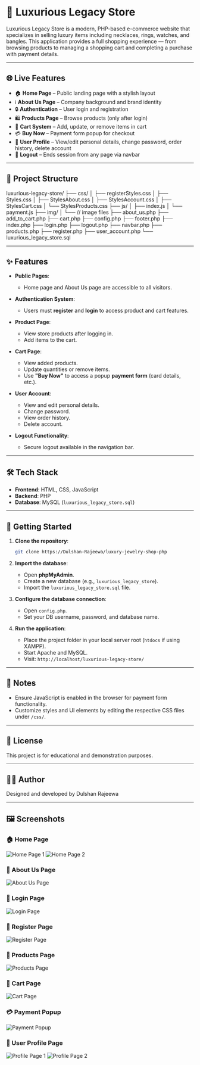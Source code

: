 # 💎 Luxurious Legacy Store

Luxurious Legacy Store is a modern, PHP-based e-commerce website that specializes in selling luxury items including necklaces, rings, watches, and bangles. This application provides a full shopping experience — from browsing products to managing a shopping cart and completing a purchase with payment details.

---

## 🌐 Live Features

- 🏠 **Home Page** – Public landing page with a stylish layout  
- ℹ️ **About Us Page** – Company background and brand identity  
- 🔒 **Authentication** – User login and registration  
- 🛍️ **Products Page** – Browse products (only after login)  
- 🛒 **Cart System** – Add, update, or remove items in cart  
- 💳 **Buy Now** – Payment form popup for checkout  
- 👤 **User Profile** – View/edit personal details, change password, order history, delete account  
- 🚪 **Logout** – Ends session from any page via navbar  

---

## 📂 Project Structure


luxurious-legacy-store/
├── css/
│ ├── registerStyles.css
│ ├── Styles.css
│ ├── StylesAbout.css
│ ├── StylesAccount.css
│ ├── StylesCart.css
│ └── StylesProducts.css
├── js/
│ ├── index.js
│ └── payment.js
├── img/
│ └── // image files
├── about_us.php
├── add_to_cart.php
├── cart.php
├── config.php
├── footer.php
├── index.php
├── login.php
├── logout.php
├── navbar.php
├── products.php
├── register.php
├── user_account.php
└── luxurious_legacy_store.sql


---

## ✨ Features

- **Public Pages**:  
  - Home page and About Us page are accessible to all visitors.
  
- **Authentication System**:
  - Users must **register** and **login** to access product and cart features.

- **Product Page**:
  - View store products after logging in.
  - Add items to the cart.

- **Cart Page**:
  - View added products.
  - Update quantities or remove items.
  - Use **"Buy Now"** to access a popup **payment form** (card details, etc.).

- **User Account**:
  - View and edit personal details.
  - Change password.
  - View order history.
  - Delete account.

- **Logout Functionality**:
  - Secure logout available in the navigation bar.

---

## 🛠️ Tech Stack

- **Frontend**: HTML, CSS, JavaScript
- **Backend**: PHP
- **Database**: MySQL (`luxurious_legacy_store.sql`)

---

## 🚀 Getting Started

1. **Clone the repository**:
   ```bash
   git clone https://Dulshan-Rajeewa/luxury-jewelry-shop-php


2. **Import the database**:

   * Open **phpMyAdmin**.
   * Create a new database (e.g., `luxurious_legacy_store`).
   * Import the `luxurious_legacy_store.sql` file.

3. **Configure the database connection**:

   * Open `config.php`.
   * Set your DB username, password, and database name.

4. **Run the application**:

   * Place the project folder in your local server root (`htdocs` if using XAMPP).
   * Start Apache and MySQL.
   * Visit: `http://localhost/luxurious-legacy-store/`

---

## 📌 Notes

* Ensure JavaScript is enabled in the browser for payment form functionality.
* Customize styles and UI elements by editing the respective CSS files under `/css/`.

---

## 📄 License

This project is for educational and demonstration purposes.

---


## 👨‍💻 Author

Designed and developed by Dulshan Rajeewa

---

## 🖼️ Screenshots

### 🏠 Home Page
![Home Page 1](screenshots/HomePage1.png)
![Home Page 2](screenshots/HomePage2.png)

### 📝 About Us Page
![About Us Page](screenshots/AboutUsPage.png)

### 🔐 Login Page
![Login Page](screenshots/LoginPage.png)

### 🧾 Register Page
![Register Page](screenshots/RegisterPage.png)

### 💍 Products Page
![Products Page](screenshots/ProductsPage.png)

### 🛒 Cart Page
![Cart Page](screenshots/CartPage.png)

### 💳 Payment Popup
![Payment Popup](screenshots/PaymentPopUp.png)

### 👤 User Profile Page
![Profile Page 1](screenshots/ProfilePage1.png)
![Profile Page 2](screenshots/ProfilePage2.png)

